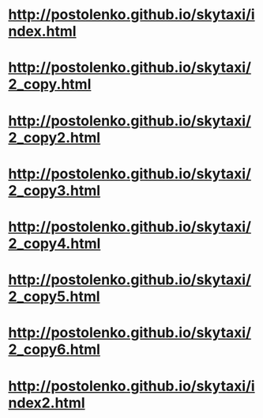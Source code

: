 # http://postolenko.github.io/skytaxi/index.html
# http://postolenko.github.io/skytaxi/2_copy.html
# http://postolenko.github.io/skytaxi/2_copy2.html
# http://postolenko.github.io/skytaxi/2_copy3.html
# http://postolenko.github.io/skytaxi/2_copy4.html
# http://postolenko.github.io/skytaxi/2_copy5.html
# http://postolenko.github.io/skytaxi/2_copy6.html
# http://postolenko.github.io/skytaxi/index2.html